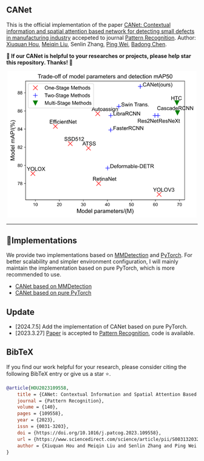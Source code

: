 ## CANet

This is the official implementation of the paper [CANet: Contextual information and spatial attention based network for detecting small defects in manufacturing industry](https://www.sciencedirect.com/science/article/abs/pii/S0031320323002583) accepeted to journal [Pattern Recognition](https://www.sciencedirect.com/journal/pattern-recognition). Author: [Xiuquan Hou](https://github.com/xiuqhou), [Meiqin Liu](https://scholar.google.com/citations?user=T07OWMkAAAAJ&hl=zh-CN&oi=ao), Senlin Zhang, [Ping Wei](https://scholar.google.com/citations?user=1OQBtdcAAAAJ&hl=zh-CN&oi=ao), [Badong Chen](https://scholar.google.com/citations?user=mq6tPX4AAAAJ&hl=zh-CN&oi=ao).

**💖 If our CANet is helpful to your researches or projects, please help star this repository. Thanks! 🤗**

<div align="center">
  <img src="images/trade_off_map_params.svg" width=500 >
</div>

---

## 🔧Implementations

We provide two implementations based on [MMDetection](https://github.com/open-mmlab/mmdetection) and [PyTorch](https://pytorch.org/). For better scalability and simpler environment configuration, I will mainly maintain the implementation based on pure PyTorch, which is more recommended to use.

- [CANet based on MMDetection](CANet-MMDetection/)
- [CANet based on pure PyTorch](CANet-pytorch/)

## Update

- [2024.7.5] Add the implementation of CANet based on pure PyTorch.
- [2023.3.27] [Paper](https://www.sciencedirect.com/science/article/abs/pii/S0031320323002583) is accepted to [Pattern Recognition](https://www.sciencedirect.com/journal/pattern-recognition), code is available.

## BibTeX

If you find our work helpful for your research, please consider citing the following BibTeX entry or give us a star ⭐.

```bibtex
@article{HOU2023109558,
    title = {CANet: Contextual Information and Spatial Attention Based Network for Detecting Small Defects in Manufacturing Industry},
    journal = {Pattern Recognition},
    volume = {140},
    pages = {109558},
    year = {2023},
    issn = {0031-3203},
    doi = {https://doi.org/10.1016/j.patcog.2023.109558},
    url = {https://www.sciencedirect.com/science/article/pii/S0031320323002583},
    author = {Xiuquan Hou and Meiqin Liu and Senlin Zhang and Ping Wei and Badong Chen},
}
```